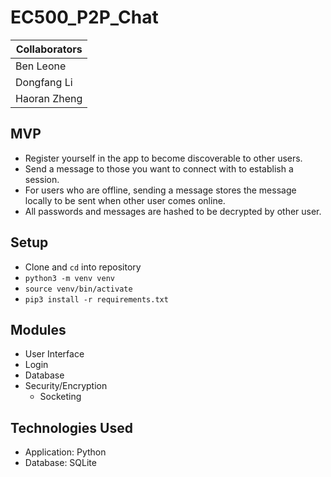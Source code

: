 # EC500_P2P_Chat

| Collaborators |
| ------------- |
| Ben Leone     |
| Dongfang Li   |
| Haoran Zheng  |

## MVP

- Register yourself in the app to become discoverable to other users.
- Send a message to those you want to connect with to establish a session.
- For users who are offline, sending a message stores the message locally to be sent when other user comes online.
- All passwords and messages are hashed to be decrypted by other user.

## Setup

- Clone and `cd` into repository
- `python3 -m venv venv`
- `source venv/bin/activate`
- `pip3 install -r requirements.txt`

## Modules

- User Interface
- Login
- Database
- Security/Encryption
  - Socketing

## Technologies Used

- Application: Python
- Database: SQLite
